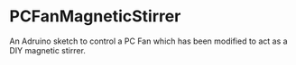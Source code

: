 PCFanMagneticStirrer
====================

An Adruino sketch to control a PC Fan which has been modified to act as a DIY magnetic stirrer.
